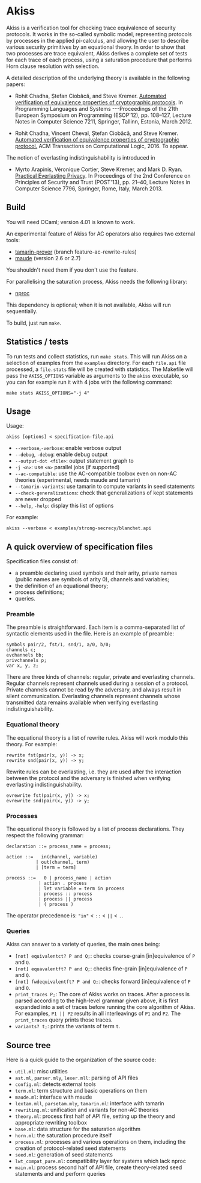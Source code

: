 Akiss
=====

Akiss is a verification tool for checking trace equivalence of
security protocols. It works in the so-called symbolic model,
representing protocols by processes in the applied pi-calculus, and
allowing the user to describe various security primitives by an
equational theory. In order to show that two processes are trace
equivalent, Akiss derives a complete set of tests for each trace of
each process, using a saturation procedure that performs Horn clause
resolution with selection.

A detailed description of the underlying theory is available in the
following papers:

  * Rohit Chadha, Ștefan Ciobâcă, and Steve
    Kremer. [Automated verification of equivalence properties of cryptographic protocols](http://www.loria.fr/~skremer/Papers/CCK-esop12.pdf). In
    Programming Languages and Systems ---Proceedings of the 21th
    European Symposium on Programming (ESOP'12), pp. 108–127, Lecture
    Notes in Computer Science 7211, Springer, Tallinn, Estonia,
    March 2012.

  * Rohit Chadha, Vincent Cheval, Ștefan Ciobâcă, and Steve Kremer.
	[Automated verification of equivalence properties of cryptographic
	protocol.](https://hal.inria.fr/hal-01306561/document)
	ACM Transactions on Computational Logic, 2016. To appear.

The notion of everlasting indistinguishability is introduced in

  * Myrto Arapinis, Véronique Cortier, Steve Kremer, and Mark
    D. Ryan. [Practical Everlasting Privacy](http://www.loria.fr/~skremer/Papers/ACKR-post13.pdf). In
    Proceedings of the 2nd Conference on Principles of Security and
    Trust (POST'13), pp. 21–40, Lecture Notes in Computer Science
    7796, Springer, Rome, Italy, March 2013.


Build
-----

You will need OCaml; version 4.01 is known to work.

An experimental feature of Akiss for AC operators also requires two
external tools:

 * [tamarin-prover](http://www.infsec.ethz.ch/research/software/tamarin.html) (branch feature-ac-rewrite-rules)
 * [maude](http://maude.cs.illinois.edu/w/index.php?title=The_Maude_System) (version 2.6 or 2.7)

You shouldn't need them if you don't use the feature.

For parallelising the saturation process, Akiss needs the following library:

 * [nproc](https://github.com/MyLifeLabs/nproc)

This dependency is optional; when it is not available, Akiss will run
sequentially.

To build, just run `make`.


Statistics / tests
------------------

To run tests and collect statistics, run `make stats`. This will run
Akiss on a selection of examples from the `examples` directory. For
each `file.api` file processed, a `file.stats` file will be created
with statistics. The Makefile will pass the `AKISS_OPTIONS` variable
as arguments to the `akiss` executable, so you can for example run it
with 4 jobs with the following command:

    make stats AKISS_OPTIONS="-j 4"


Usage
-----

Usage:

    akiss [options] < specification-file.api

 * `--verbose`,`-verbose`: enable verbose output
 * `--debug`, `-debug`: enable debug output
 * `--output-dot <file>`: output statement graph to <file>
 * `-j <n>`: use `<n>` parallel jobs (if supported)
 * `--ac-compatible`: use the AC-compatible toolbox even on non-AC
   theories (experimental, needs maude and tamarin)
 * `--tamarin-variants`: use tamarin to compute variants in seed
   statements
 * `--check-generalizations`: check that generalizations of kept
   statements are never dropped
 * `--help`, `-help`: display this list of options

For example:

    akiss --verbose < examples/strong-secrecy/blanchet.api


A quick overview of specification files
---------------------------------------

Specification files consist of:

 * a preamble declaring used symbols and their arity, private names
   (public names are symbols of arity 0), channels and variables;
 * the definition of an equational theory;
 * process definitions;
 * queries.

### Preamble

The preamble is straightforward. Each item is a comma-separated list
of syntactic elements used in the file. Here is an example of
preamble:

    symbols pair/2, fst/1, snd/1, a/0, b/0;
    channels c;
    evchannels bb;
    privchannels p;
    var x, y, z;

There are three kinds of channels: regular, private and everlasting
channels. Regular channels represent channels used during a session of
a protocol. Private channels cannot be read by the adversary, and
always result in silent communication. Everlasting channels represent
channels whose transmitted data remains available when verifying
everlasting indistinguishability.

### Equational theory

The equational theory is a list of rewrite rules. Akiss will work
modulo this theory. For example:

    rewrite fst(pair(x, y)) -> x;
    rewrite snd(pair(x, y)) -> y;

Rewrite rules can be everlasting, i.e. they are used after the
interaction between the protocol and the adversary is finished when
verifying everlasting indistinguishability.

    evrewrite fst(pair(x, y)) -> x;
    evrewrite snd(pair(x, y)) -> y;

### Processes

The equational theory is followed by a list of process
declarations. They respect the following grammar:

    declaration ::= process_name = process;

    action ::=   in(channel, variable)
               | out(channel, term)
               | [term = term]

    process ::=   0 | process_name | action
                | action . process
                | let variable = term in process
                | process :: process
                | process || process
                | ( process )

The operator precedence is: `"in"` < `::` < `||` < `.`.

### Queries

Akiss can answer to a variety of queries, the main ones being:

 * `[not] equivalentct? P and Q;`: checks coarse-grain
   [in]equivalence of `P` and `Q`.
 * `[not] equavalentft? P and Q;`: checks fine-grain
   [in]equivalence of `P` and `Q`.
 * `[not] fwdequivalentft? P and Q;`: checks forward [in]equivalence
   of `P` and `Q`.
 * `print_traces P;`: The core of Akiss works on traces. After a
   process is parsed according to the high-level grammar given above,
   it is first expanded into a set of traces before running the core
   algorithm of Akiss.  For examples, `P1 || P2` results in all
   interleavings of `P1` and `P2`.  The `print_traces` query prints
   those traces.
 * `variants? t;`: prints the variants of term `t`.


Source tree
-----------

Here is a quick guide to the organization of the source code:

 * `util.ml`: misc utilities
 * `ast.ml`, `parser.mly`, `lexer.mll`: parsing of API files
 * `config.ml`: detects external tools
 * `term.ml`: term structure and basic operations on them
 * `maude.ml`: interface with maude
 * `lextam.mll`, `parsetam.mly`, `tamarin.ml`: interface with tamarin
 * `rewriting.ml`: unification and variants for non-AC theories
 * `theory.ml`: process first half of API file, setting up the theory and
   appropriate rewriting toolbox
 * `base.ml`: data structure for the saturation algorithm
 * `horn.ml`: the saturation procedure itself
 * `process.ml`: processes and various operations on them, including the
   creation of protocol-related seed statements
 * `seed.ml`: generation of seed statements
 * `lwt_compat_pure.ml`: compatibility layer for systems which lack nproc
 * `main.ml`: process second half of API file, create theory-related seed
   statements and and perform queries

